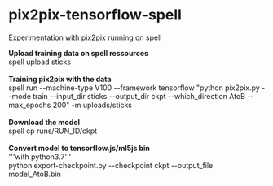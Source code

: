 # pix2pix-tensorflow-spell
Experimentation with pix2pix running on spell<br/>

<b>Upload training data on spell ressources</b><br/>
spell upload sticks<br/>
<br/>
<b>Training pix2pix with the data</b><br/>
spell run --machine-type V100 --framework tensorflow "python pix2pix.py --mode train --input_dir sticks --output_dir ckpt --which_direction AtoB --max_epochs 200" -m uploads/sticks
<br/>
<br/>
<b>Download the model</b><br/>
spell cp runs/RUN_ID/ckpt<br/>
<br/>
<b>Convert model to tensorflow.js/ml5js bin</b><br/>
'''with python3.7'''<br/>
python export-checkpoint.py --checkpoint ckpt --output_file model_AtoB.bin
